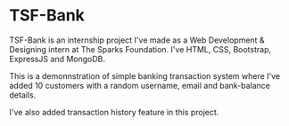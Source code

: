 # TSF-Bank

TSF-Bank is an internship project I've made as a Web Development &amp; Designing intern at The Sparks Foundation.
    I've HTML, CSS, Bootstrap, ExpressJS and MongoDB.

   This is a demonnstration of simple banking transaction system where I've added 10 customers with a random username, email and bank-balance details.

  I've also added transaction history feature in this project.    

